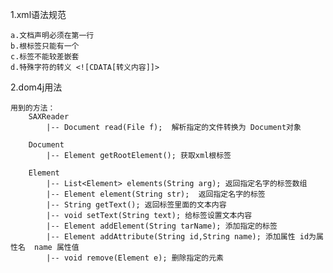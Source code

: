 1.xml语法规范

	a.文档声明必须在第一行
	b.根标签只能有一个
	c.标签不能较差嵌套
	d.特殊字符的转义 <![CDATA[转义内容]]>  
2.dom4j用法

	用到的方法：
		SAXReader
			|-- Document read(File f);  解析指定的文件转换为 Document对象
		
		Document
			|-- Element getRootElement(); 获取xml根标签
			
		Element 
			|-- List<Element> elements(String arg); 返回指定名字的标签数组	
			|-- Element element(String str);  返回指定名字的标签
			|-- String getText(); 返回标签里面的文本内容
			|-- void setText(String text); 给标签设置文本内容
			|-- Element addElement(String tarName); 添加指定的标签
			|-- Element addAttribute(String id,String name); 添加属性 id为属性名  name 属性值
			|-- void remove(Element e); 删除指定的元素